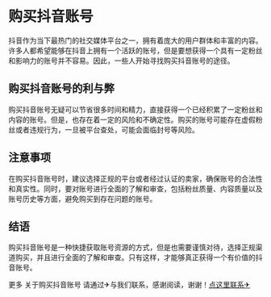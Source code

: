 # 购买抖音账号

抖音作为当下最热门的社交媒体平台之一，拥有着庞大的用户群体和丰富的内容。许多人都希望能够在抖音上拥有一个活跃的账号，但是要想获得一个具有一定粉丝和影响力的账号并不容易。因此，一些人开始寻找购买抖音账号的途径。

## 购买抖音账号的利与弊

购买抖音账号无疑可以节省很多时间和精力，直接获得一个已经积累了一定粉丝和内容的账号。但是，也存在着一定的风险和不确定性。购买的账号可能存在虚假粉丝或者违规行为，一旦被平台查处，可能会面临封号等风险。

## 注意事项

在购买抖音账号时，建议选择正规的平台或者经过认证的卖家，确保账号的合法性和真实性。同时，要对账号进行全面的了解和审查，包括粉丝质量、内容质量以及账号历史等方面，避免购买到存在问题的账号。

## 结语

购买抖音账号是一种快捷获取账号资源的方式，但是也需要谨慎对待，选择正规渠道购买，并且进行全面的了解和审查。只有这样，才能够真正获得一个有价值的抖音账号。

更多 关于购买抖音账号 请通过✈与我们联系，感谢阅读，谢谢！[点这里联系✈](https://ww.k02.cc)